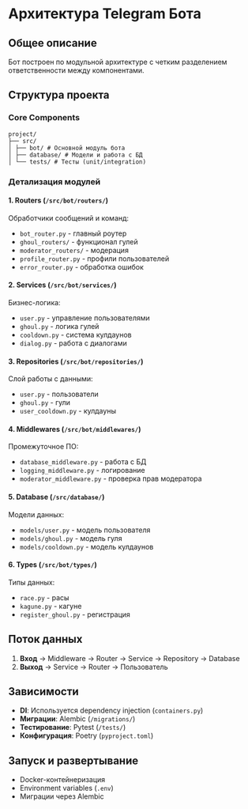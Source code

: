 # Архитектура Telegram Бота

## Общее описание
Бот построен по модульной архитектуре с четким разделением ответственности между компонентами.

## Структура проекта

### Core Components
```text
project/
├── src/
│ ├── bot/ # Основной модуль бота
│ ├── database/ # Модели и работа с БД
│ └── tests/ # Тесты (unit/integration)
```


### Детализация модулей

#### 1. **Routers** (`/src/bot/routers/`)
Обработчики сообщений и команд:
- `bot_router.py` - главный роутер
- `ghoul_routers/` - функционал гулей
- `moderator_routers/` - модерация
- `profile_router.py` - профили пользователей
- `error_router.py` - обработка ошибок

#### 2. **Services** (`/src/bot/services/`)
Бизнес-логика:
- `user.py` - управление пользователями
- `ghoul.py` - логика гулей
- `cooldown.py` - система кулдаунов
- `dialog.py` - работа с диалогами

#### 3. **Repositories** (`/src/bot/repositories/`)
Слой работы с данными:
- `user.py` - пользователи
- `ghoul.py` - гули
- `user_cooldown.py` - кулдауны

#### 4. **Middlewares** (`/src/bot/middlewares/`)
Промежуточное ПО:
- `database_middleware.py` - работа с БД
- `logging_middleware.py` - логирование
- `moderator_middleware.py` - проверка прав модератора

#### 5. **Database** (`/src/database/`)
Модели данных:
- `models/user.py` - модель пользователя
- `models/ghoul.py` - модель гуля
- `models/cooldown.py` - модель кулдаунов

#### 6. **Types** (`/src/bot/types/`)
Типы данных:
- `race.py` - расы
- `kagune.py` - кагуне
- `register_ghoul.py` - регистрация

## Поток данных
1. **Вход** → Middleware → Router → Service → Repository → Database
2. **Выход** → Service → Router → Пользователь

## Зависимости
- **DI**: Используется dependency injection (`containers.py`)
- **Миграции**: Alembic (`/migrations/`)
- **Тестирование**: Pytest (`/tests/`)
- **Конфигурация**: Poetry (`pyproject.toml`)

## Запуск и развертывание
- Docker-контейнеризация
- Environment variables (`.env`)
- Миграции через Alembic